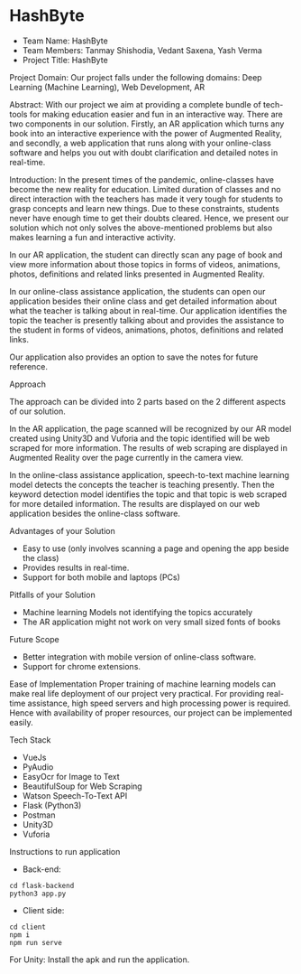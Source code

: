 # HashByte
- Team Name: HashByte
- Team Members: Tanmay Shishodia, Vedant Saxena, Yash Verma
- Project Title: HashByte


Project Domain: 
Our project falls under the following domains: Deep Learning (Machine Learning), Web Development, AR

Abstract:
With our project we aim at providing a complete bundle of tech-tools for making education easier and fun in an interactive way. There are two components in our solution. Firstly, an AR application which turns any book into an interactive experience with the power of Augmented Reality, and secondly, a web application that runs along with your online-class software and helps you out with doubt clarification and detailed notes in real-time.

Introduction:
In the present times of the pandemic, online-classes have become the new reality for education. Limited duration of classes and no direct interaction with the teachers has made it very tough for students to grasp concepts and learn new things. Due to these constraints, students never have enough time to get their doubts cleared. Hence, we present our solution which not only solves the above-mentioned problems but also makes learning a fun and interactive activity.

In our AR application, the student can directly scan any page of book and view more information about those topics in forms of videos, animations, photos, definitions and related links presented in Augmented Reality. 

In our online-class assistance application, the students can open our application besides their online class and get detailed information about what the teacher is talking about in real-time. Our application identifies the topic the teacher is presently talking about and provides the assistance to the student in forms of videos, animations, photos, definitions and related links. 

Our application also provides an option to save the notes for future reference.


Approach

The approach can be divided into 2 parts based on the 2 different aspects of our solution.

In the AR application, the page scanned will be recognized by our AR model created using Unity3D and Vuforia and the topic identified will be web scraped for more information. The results of web scraping are displayed in Augmented Reality over the page currently in the camera view.

In the online-class assistance application, speech-to-text machine learning model detects the concepts the teacher is teaching presently. Then the keyword detection model identifies the topic and that topic is web scraped for more detailed information. The results are displayed on our web application besides the online-class software.  

Advantages of your Solution
- Easy to use (only involves scanning a page and opening the app beside the class)
- Provides results in real-time.
- Support for both mobile and laptops (PCs)

Pitfalls of your Solution
- Machine learning Models not identifying the topics accurately
- The AR application might not work on very small sized fonts of books

Future Scope
- Better integration with mobile version of online-class software.
- Support for chrome extensions.

Ease of Implementation
Proper training of machine learning models can make real life deployment of our project very practical. For providing real-time assistance, high speed servers and high processing power is required. Hence with availability of proper resources, our project can be implemented easily.

Tech Stack
- VueJs
- PyAudio 
- EasyOcr for Image to Text
- BeautifulSoup for Web Scraping
- Watson Speech-To-Text API
- Flask (Python3)
- Postman
- Unity3D
- Vuforia

Instructions to run application
- Back-end:
```
cd flask-backend
python3 app.py
```

- Client side:
```
cd client
npm i
npm run serve
```

For Unity:
Install the apk and run the application.
